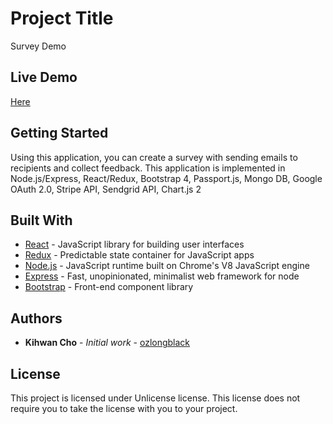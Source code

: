 # Project Title

Survey Demo

## Live Demo

[Here](https://damp-harbor-16826.herokuapp.com/)

## Getting Started

Using this application, you can create a survey with sending emails to recipients and collect feedback. This application is implemented in Node.js/Express, React/Redux, Bootstrap 4, Passport.js, Mongo DB, Google OAuth 2.0, Stripe API, Sendgrid API, Chart.js 2

## Built With

* [React](https://reactjs.org/) - JavaScript library for building user interfaces
* [Redux](http://redux.js.org/docs/introduction/) - Predictable state container for JavaScript apps
* [Node.js](https://nodejs.org/) - JavaScript runtime built on Chrome's V8 JavaScript engine
* [Express](http://expressjs.com/) - Fast, unopinionated, minimalist web framework for node
* [Bootstrap](http://getbootstrap.com/) - Front-end component library


## Authors

* **Kihwan Cho** - *Initial work* - [ozlongblack](https://github.com/ozlongblack)

## License

This project is licensed under Unlicense license. This license does not require you to take the license with you to your project.

